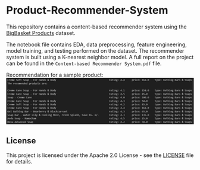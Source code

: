 # Product-Recommender-System

This repository contains a content-based recommender system using the [BigBasket Products](https://www.kaggle.com/datasets/surajjha101/bigbasket-entire-product-list-28k-datapoints) dataset.

The notebook file contains EDA, data preprocessing, feature engineering, model training, and testing performed on the dataset. The recommender system is built using a K-nearest neighbor model. A full report on the project can be found in the `Content-based Recommender System.pdf` file.


Recommendation for a sample product:
![sample](./recommendation_sample.jpg)


## License
This project is licensed under the Apache 2.0 License - see the [LICENSE](LICENSE) file for details.
